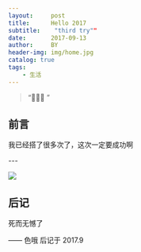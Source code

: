 ```yaml
---
layout:     post
title:      Hello 2017
subtitle:    "third try""
date:       2017-09-13
author:     BY
header-img: img/home.jpg
catalog: true
tags:
    - 生活
---
```


> “🙉🙉🙉 ”


## 前言

我已经搭了很多次了，这次一定要成功啊

<p id = "build"></p>
---

![](http://ow67xuzmd.bkt.clouddn.com/2017-08-11.png)
## 后记

死而无憾了

—— 色哦 后记于 2017.9


